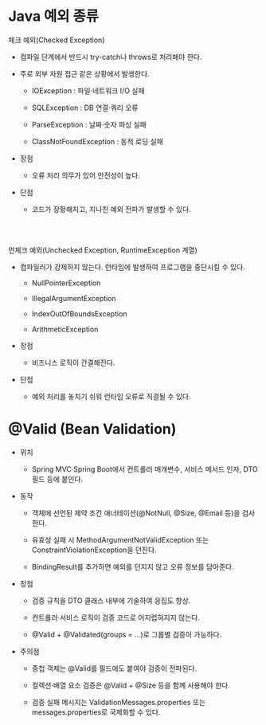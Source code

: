 # Java 예외 종류
체크 예외(Checked Exception)  
- 컴파일 단계에서 반드시 try-catch나 throws로 처리해야 한다.

- 주로 외부 자원 접근 같은 상황에서 발생한다.

  - IOException : 파일·네트워크 I/O 실패

  - SQLException : DB 연결·쿼리 오류

  - ParseException : 날짜·숫자 파싱 실패

  - ClassNotFoundException : 동적 로딩 실패

- 장점

  - 오류 처리 의무가 있어 안전성이 높다.

- 단점

  - 코드가 장황해지고, 지나친 예외 전파가 발생할 수 있다.

<br>
<br>

언체크 예외(Unchecked Exception, RuntimeException 계열)  
- 컴파일러가 강제하지 않는다. 런타임에 발생하여 프로그램을 중단시킬 수 있다.

  - NullPointerException

  - IllegalArgumentException
    
  - IndexOutOfBoundsException

  - ArithmeticException

- 장점

  - 비즈니스 로직이 간결해진다.

- 단점

  - 예외 처리를 놓치기 쉬워 런타임 오류로 직결될 수 있다.

# @Valid (Bean Validation)
- 위치

  - Spring MVC·Spring Boot에서 컨트롤러 매개변수, 서비스 메서드 인자, DTO 필드 등에 붙인다.

- 동작

  - 객체에 선언된 제약 조건 애너테이션(@NotNull, @Size, @Email 등)을 검사한다.

  - 유효성 실패 시 MethodArgumentNotValidException 또는 ConstraintViolationException을 던진다.

  - BindingResult를 추가하면 예외를 던지지 않고 오류 정보를 담아준다.

- 장점

  - 검증 규칙을 DTO 클래스 내부에 기술하여 응집도 향상.

  - 컨트롤러·서비스 로직이 검증 코드로 어지럽혀지지 않는다.

  - @Valid + @Validated(groups = …)로 그룹별 검증이 가능하다.

- 주의점

  - 중첩 객체는 @Valid를 필드에도 붙여야 검증이 전파된다.

  - 컬렉션·배열 요소 검증은 @Valid + @Size 등을 함께 사용해야 한다.

  - 검증 실패 메시지는 ValidationMessages.properties 또는 messages.properties로 국제화할 수 있다.